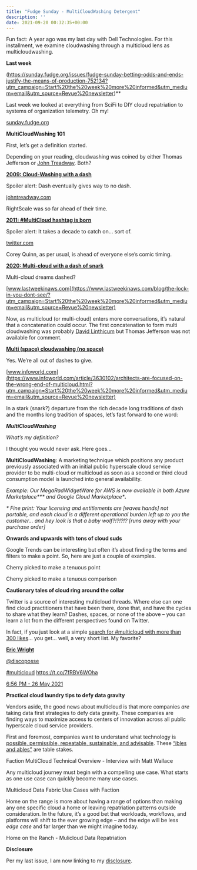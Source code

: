 ```yaml
---
title: "Fudge Sunday - MultiCloudWashing Detergent"
description: ''
date: 2021-09-20 00:32:35+00:00
---
```




Fun fact: A year ago was my last day with Dell Technologies. For this installment, we examine cloudwashing through a multicloud lens as multicloudwashing.

 **Last week**

(https://sunday.fudge.org/issues/fudge-sunday-betting-odds-and-ends-justify-the-means-of-production-752134?utm_campaign=Start%20the%20week%20more%20informed&utm_medium=email&utm_source=Revue%20newsletter)**

Last week we looked at everything from SciFi to DIY cloud repatriation to systems of organization telemetry. Oh my!

[sunday.fudge.org](https://sunday.fudge.org/issues/fudge-sunday-betting-odds-and-ends-justify-the-means-of-production-752134?utm_campaign=Start%20the%20week%20more%20informed&utm_medium=email&utm_source=Revue%20newsletter)

 **MultiCloudWashing 101**

First, let’s get a definition started.

Depending on your reading, cloudwashing was coined by either Thomas Jefferson or [John Treadway](https://johntreadway.com?utm_campaign=Start%20the%20week%20more%20informed&utm_medium=email&utm_source=Revue%20newsletter). Both?

**[2009: Cloud-Washing with a dash](https://johntreadway.com/2009/08/20/cloud-washingsalesforce-com/?utm_campaign=Start%20the%20week%20more%20informed&utm_medium=email&utm_source=Revue%20newsletter)**

Spoiler alert: Dash eventually gives way to no dash.

[johntreadway.com](https://johntreadway.com/2009/08/20/cloud-washingsalesforce-com/?utm_campaign=Start%20the%20week%20more%20informed&utm_medium=email&utm_source=Revue%20newsletter)

RightScale was so far ahead of their time.

**[2011: #MultiCloud hashtag is born](https://twitter.com/chrisaddis/status/33694295991001088?s=20&utm_campaign=Start%20the%20week%20more%20informed&utm_medium=email&utm_source=Revue%20newsletter)**

Spoiler alert: It takes a decade to catch on… sort of.

[twitter.com](https://twitter.com/chrisaddis/status/33694295991001088?s=20&utm_campaign=Start%20the%20week%20more%20informed&utm_medium=email&utm_source=Revue%20newsletter)

Corey Quinn, as per usual, is ahead of everyone else’s comic timing.

**[2020: Multi-cloud with a dash of snark](https://www.lastweekinaws.com/blog/the-lock-in-you-dont-see/?utm_campaign=Start%20the%20week%20more%20informed&utm_medium=email&utm_source=Revue%20newsletter)**

Multi-cloud dreams dashed?

[www.lastweekinaws.com](https://www.lastweekinaws.com/blog/the-lock-in-you-dont-see/?utm_campaign=Start%20the%20week%20more%20informed&utm_medium=email&utm_source=Revue%20newsletter)

Now, as multicloud (or multi-cloud) enters more conversations, it’s natural that a concatenation could occur. The first concatenation to form multi cloudwashing was probably [David Linthicum](https://www.infoworld.com/author/David-Linthicum/?utm_campaign=Start%20the%20week%20more%20informed&utm_medium=email&utm_source=Revue%20newsletter) but Thomas Jefferson was not available for comment.

**[Multi (space) cloudwashing (no space)](https://www.infoworld.com/article/3630102/architects-are-focused-on-the-wrong-end-of-multicloud.html?utm_campaign=Start%20the%20week%20more%20informed&utm_medium=email&utm_source=Revue%20newsletter)**

Yes. We’re all out of dashes to give.

[www.infoworld.com](https://www.infoworld.com/article/3630102/architects-are-focused-on-the-wrong-end-of-multicloud.html?utm_campaign=Start%20the%20week%20more%20informed&utm_medium=email&utm_source=Revue%20newsletter)

In a stark (snark?) departure from the rich decade long traditions of dash and the months long tradition of spaces, let’s fast forward to one word:

***MultiCloudWashing***

*What’s my definition?*

I thought you would never ask. Here goes…

**MultiCloudWashing**: A marketing technique which positions any product previously associated with an initial public hyperscale cloud service provider to be multi-cloud or multicloud as soon as a second or third cloud consumption model is launched into general availability.

*Example: Our MegaRadWidgetWare for AWS is now available in both Azure Marketplace\*\*\* and Google Cloud Marketplace\***.***

*\* Fine print: Your licensing and entitlements are [waves hands] not portable, and each cloud is a different operational burden left up to you the customer… and hey look is that a baby wolf?!?!?!? [runs away with your purchase order]*

 **Onwards and upwards with tons of cloud suds**

Google Trends can be interesting but often it’s about finding the terms and filters to make a point. So, here are just a couple of examples.

Cherry picked to make a tenuous point

Cherry picked to make a tenuous comparison

 **Cautionary tales of cloud ring around the collar**

Twitter is a source of interesting multicloud threads. Where else can one find cloud practitioners that have been there, done that, and have the cycles to share what they learn? Dashes, spaces, or none of the above – you can learn a lot from the different perspectives found on Twitter.

In fact, if you just look at a simple [search for #multicloud with more than 300 likes](https://twitter.com/search?f=live&q=%28%23multicloud%29%20min_faves%3A300&src=typed_query&utm_campaign=Start%20the%20week%20more%20informed&utm_medium=email&utm_source=Revue%20newsletter)… you get… well, a very short list. My favorite?

**[Eric Wright](https://twitter.com/discoposse/status/1397688148742787074)**

[@discoposse](https://twitter.com/discoposse/status/1397688148742787074)

[#multicloud](https://twitter.com/search?q=%23multicloud "#multicloud") <https://t.co/7fRBV6WOha>

 [6:56 PM - 26 May 2021](https://twitter.com/discoposse/status/1397688148742787074)

 **Practical cloud laundry tips to defy data gravity**

Vendors aside, the good news about multicloud is that more companies *are* taking data first strategies to defy data gravity. These companies are finding ways to maximize access to centers of innovation across all public hyperscale cloud service providers.

First and foremost, companies want to understand what technology is [possible, permissible, repeatable, sustainable, and advisable](https://sunday.fudge.org/issues/fudge-sunday-possible-permissible-sustainable-repeatable-advisable-732793?utm_campaign=Start%20the%20week%20more%20informed&utm_medium=email&utm_source=Revue%20newsletter). These [“ibles and ables”](https://sunday.fudge.org/issues/fudge-sunday-possible-permissible-sustainable-repeatable-advisable-732793?utm_campaign=Start%20the%20week%20more%20informed&utm_medium=email&utm_source=Revue%20newsletter) are table stakes.

Faction MultiCloud Technical Overview - Interview with Matt Wallace

Any multicloud journey must begin with a compelling use case. What starts as one use case can quickly become many use cases.

Multicloud Data Fabric Use Cases with Faction

Home on the range is more about having a range of options than making any one specific cloud a home or leaving repatriation patterns outside consideration. In the future, it’s a good bet that workloads, workflows, and platforms will shift to the ever growing edge – and the edge will be less *edge case* and far larger than we might imagine today.

Home on the Ranch - Mulicloud Data Repatriation

 **Disclosure**

Per my last issue, I am now linking to my [disclosure](https://jaycuthrell.com/disclosure/?utm_campaign=Start%20the%20week%20more%20informed&utm_medium=email&utm_source=Revue%20newsletter).









